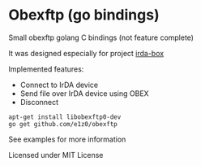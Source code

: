 # Obexftp (go bindings)

Small obexftp golang C bindings (not feature complete)

It was designed especially for project [irda-box](https://github.com/e1z0/irda-box)

Implemented features:
* Connect to IrDA device
* Send file over IrDA device using OBEX
* Disconnect


```
apt-get install libobexftp0-dev
go get github.com/e1z0/obexftp
```


See examples for more information

Licensed under MIT License
